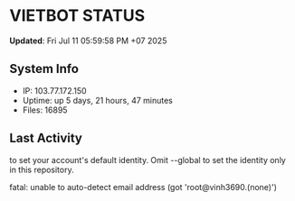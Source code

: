 # VIETBOT STATUS
**Updated**: Fri Jul 11 05:59:58 PM +07 2025

## System Info
- IP: 103.77.172.150
- Uptime: up 5 days, 21 hours, 47 minutes
- Files: 16895

## Last Activity

to set your account's default identity.
Omit --global to set the identity only in this repository.

fatal: unable to auto-detect email address (got 'root@vinh3690.(none)')
